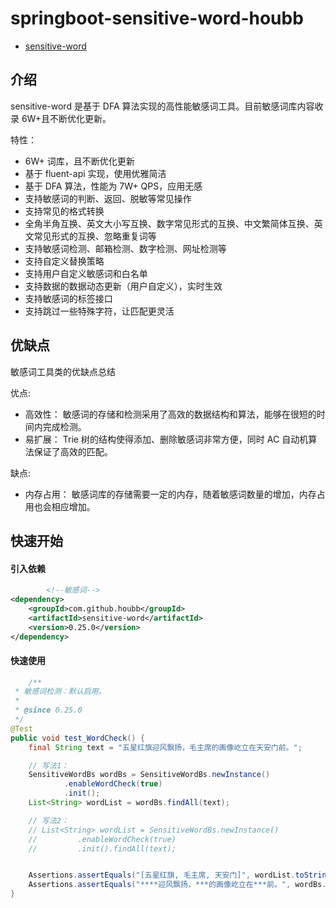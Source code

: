 # springboot-sensitive-word-houbb

- [sensitive-word](https://github.com/houbb/sensitive-word)

## 介绍

sensitive-word 是基于 DFA 算法实现的高性能敏感词工具。目前敏感词库内容收录 6W+且不断优化更新。

特性：

* 6W+ 词库，且不断优化更新
* 基于 fluent-api 实现，使用优雅简洁
* 基于 DFA 算法，性能为 7W+ QPS，应用无感
* 支持敏感词的判断、返回、脱敏等常见操作
* 支持常见的格式转换
* 全角半角互换、英文大小写互换、数字常见形式的互换、中文繁简体互换、英文常见形式的互换、忽略重复词等
* 支持敏感词检测、邮箱检测、数字检测、网址检测等
* 支持自定义替换策略
* 支持用户自定义敏感词和白名单
* 支持数据的数据动态更新（用户自定义），实时生效
* 支持敏感词的标签接口
* 支持跳过一些特殊字符，让匹配更灵活

## 优缺点

敏感词工具类的优缺点总结

优点:

* 高效性： 敏感词的存储和检测采用了高效的数据结构和算法，能够在很短的时间内完成检测。
* 易扩展： Trie 树的结构使得添加、删除敏感词非常方便，同时 AC 自动机算法保证了高效的匹配。

缺点:

* 内存占用： 敏感词库的存储需要一定的内存，随着敏感词数量的增加，内存占用也会相应增加。

## 快速开始

#### 引入依赖

```xml
        <!--敏感词-->
<dependency>
    <groupId>com.github.houbb</groupId>
    <artifactId>sensitive-word</artifactId>
    <version>0.25.0</version>
</dependency>
```

#### 快速使用

```java
    /**
 * 敏感词检测：默认启用。
 *
 * @since 0.25.0
 */
@Test
public void test_WordCheck() {
    final String text = "五星红旗迎风飘扬，毛主席的画像屹立在天安门前。";

    // 写法1：
    SensitiveWordBs wordBs = SensitiveWordBs.newInstance()
            .enableWordCheck(true)
            .init();
    List<String> wordList = wordBs.findAll(text);

    // 写法2：
    // List<String> wordList = SensitiveWordBs.newInstance()
    //         .enableWordCheck(true)
    //         .init().findAll(text);


    Assertions.assertEquals("[五星红旗, 毛主席, 天安门]", wordList.toString());
    Assertions.assertEquals("****迎风飘扬，***的画像屹立在***前。", wordBs.replace(text));
}
```